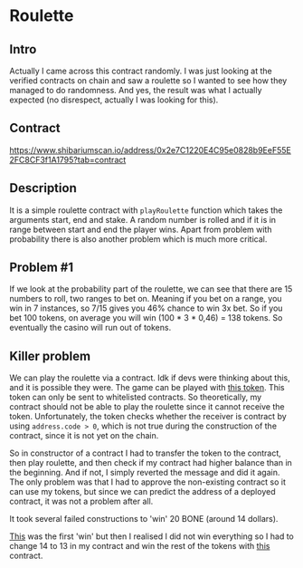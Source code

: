# Roulette

## Intro

Actually I came across this contract randomly. I was just looking at the verified contracts on chain and saw a roulette so I wanted to see how they managed to do randomness. 
And yes, the result was what I actually expected (no disrespect, actually I was looking for this).

## Contract

https://www.shibariumscan.io/address/0x2e7C1220E4C95e0828b9EeF55E2FC8CF3f1A1795?tab=contract

## Description

It is a simple roulette contract with `playRoulette` function which takes the arguments start, end and stake. A random number is rolled and if it is in range between start and end the player
wins. Apart from problem with probability there is also another problem which is much more critical.

## Problem #1

If we look at the probability part of the roulette, we can see that there are 15 numbers to roll, two ranges to bet on. Meaning if you bet on a range, you win in 7 instances, so 7/15 gives you
46% chance to win 3x bet. So if you bet 100 tokens, on average you will win (100 * 3 * 0,46) = 138 tokens. So eventually the casino will run out of tokens.

## Killer problem

We can play the roulette via a contract. Idk if devs were thinking about this, and it is possible they were. The game can be played with 
[this token](https://www.shibariumscan.io/token/0x255f07B5c7f62E2eAec552b1866D089023B05a46). This token can only be sent to whitelisted contracts. So theoretically, my contract should not be 
able to play the roulette since it cannot receive the token. Unfortunately, the token checks whether the receiver is contract by using `address.code > 0`, which is not true during the
construction of the contract, since it is not yet on the chain.

So in constructor of a contract I had to transfer the token to the contract, then play roulette, and then check if my contract had higher balance than in the beginning. And if not, I simply 
reverted the message and did it again. The only problem was that I had to approve the non-existing contract so it can use my tokens, but since we can predict the address of a deployed contract,
it was not a problem after all.

It took several failed constructions to 'win' 20 BONE (around 14 dollars).

[This](https://www.shibariumscan.io/tx/0x85b3609b3523b2c37a4af339ba1b7bb8f9d5b2c4f7123ae38fc3b67e3f4311af) was the first 'win' but then I realised I did not win everything so I had to change
14 to 13 in my contract and win the rest of the tokens with [this](https://www.shibariumscan.io/tx/0xf6f811434b14c51c3215fdb266367cba3c9b9393d1dc020d30e0f2441ce106b4) contract.
